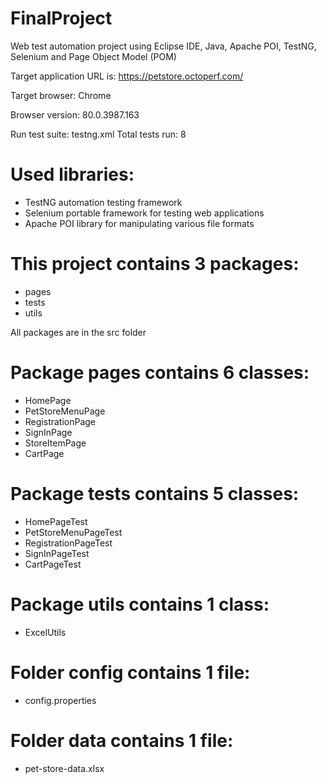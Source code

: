 # FinalProject

Web test automation project using Eclipse IDE, Java, Apache POI, TestNG, Selenium and Page Object Model (POM)

Target application URL is: https://petstore.octoperf.com/

Target browser: Chrome

Browser version: 80.0.3987.163

Run test suite: testng.xml Total tests run: 8

# Used libraries:

* TestNG automation testing framework
* Selenium portable framework for testing web applications
* Apache POI library for manipulating various file formats

# This project contains 3 packages:
* pages
* tests
* utils

 All packages are in the src folder
 
 # Package pages contains 6 classes:
* HomePage
* PetStoreMenuPage
* RegistrationPage
* SignInPage
* StoreItemPage
* CartPage

# Package tests contains 5 classes:
* HomePageTest
* PetStoreMenuPageTest
* RegistrationPageTest
* SignInPageTest
* CartPageTest

# Package utils contains 1 class:
* ExcelUtils

# Folder config contains 1 file:
* config.properties
# Folder data contains 1 file:
* pet-store-data.xlsx
